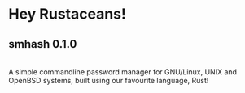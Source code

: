 # Hey Rustaceans!

## smhash 0.1.0
</br>
A simple commandline password manager for GNU/Linux, UNIX and OpenBSD systems, built using our favourite language, Rust!